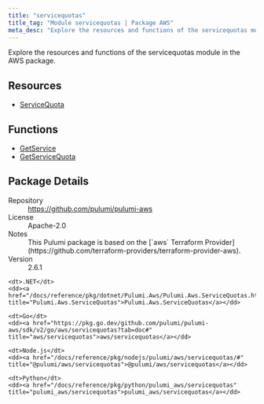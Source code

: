 ```yaml
---
title: "servicequotas"
title_tag: "Module servicequotas | Package AWS"
meta_desc: "Explore the resources and functions of the servicequotas module in the AWS package."
---
```


<!-- WARNING: this file was generated by Pulumi Docs Generator. -->
<!-- Do not edit by hand unless you're certain you know what you are doing! -->

Explore the resources and functions of the servicequotas module in the AWS package.

<h2 id="resources">Resources</h2>
<ul class="api">
    <li><a href="servicequota" title="ServiceQuota"><span class="symbol resource"></span>ServiceQuota</a></li>
</ul>

<h2 id="functions">Functions</h2>
<ul class="api">
    <li><a href="getservice" title="GetService"><span class="symbol function"></span>GetService</a></li>
    <li><a href="getservicequota" title="GetServiceQuota"><span class="symbol function"></span>GetServiceQuota</a></li>
</ul>

<h2 id="package-details">Package Details</h2>
<dl class="package-details">
	<dt>Repository</dt>
	<dd><a href="https://github.com/pulumi/pulumi-aws">https://github.com/pulumi/pulumi-aws</a></dd>
	<dt>License</dt>
	<dd>Apache-2.0</dd>
	<dt>Notes</dt>
	<dd>This Pulumi package is based on the [`aws` Terraform Provider](https://github.com/terraform-providers/terraform-provider-aws).</dd>
	<dt>Version</dt>
	<dd>2.6.1</dd>
</dl>



<dl class="tabular">

    <dt>.NET</dt>
    <dd><a href="/docs/reference/pkg/dotnet/Pulumi.Aws/Pulumi.Aws.ServiceQuotas.html" title="Pulumi.Aws.ServiceQuotas">Pulumi.Aws.ServiceQuotas</a></dd>

    <dt>Go</dt>
    <dd><a href="https://pkg.go.dev/github.com/pulumi/pulumi-aws/sdk/v2/go/aws/servicequotas?tab=doc#" title="aws/servicequotas">aws/servicequotas</a></dd>

    <dt>Node.js</dt>
    <dd><a href="/docs/reference/pkg/nodejs/pulumi/aws/servicequotas/#" title="@pulumi/aws/servicequotas">@pulumi/aws/servicequotas</a></dd>

    <dt>Python</dt>
    <dd><a href="/docs/reference/pkg/python/pulumi_aws/servicequotas" title="pulumi_aws/servicequotas">pulumi_aws/servicequotas</a></dd>

</dl>


